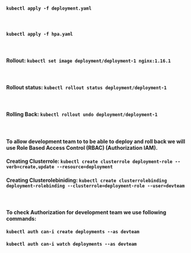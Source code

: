 #### `kubectl apply -f deployment.yaml`
<br>

#### `kubectl apply -f hpa.yaml`
<br>

#### Rollout: `kubectl set image deployment/deployment-1 nginx:1.16.1`
<br>

#### Rollout status: `kubectl rollout status deployment/deployment-1`
<br>

#### Rolling Back: `kubectl rollout undo deployment/deployment-1`
<br>

#### To allow development team to to be able to deploy and roll back we will use Role Based Access Control (RBAC) (Authorization IAM).

#### Creating Clusterrole: `kubectl create clusterrole deployment-role --verb=create,update --resource=deployment`

#### Creating Clusterolebiniding: `kubectl create clusterrolebinding deployment-rolebinding --clusterrole=deployment-role --user=devteam`
<br>

#### To check Authorization for development team we use following commands:

#### `kubectl auth can-i create deployments --as devteam`

#### `kubectl auth can-i watch deployments --as devteam`